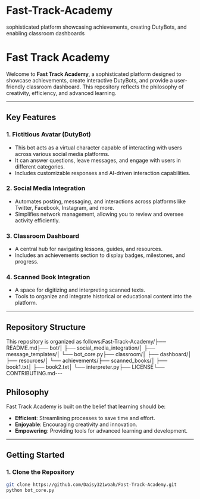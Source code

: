 # Fast-Track-Academy
 sophisticated platform showcasing achievements, creating DutyBots, and enabling classroom dashboards
 # Fast Track Academy

Welcome to **Fast Track Academy**, a sophisticated platform designed to showcase achievements, create interactive DutyBots, and provide a user-friendly classroom dashboard. This repository reflects the philosophy of creativity, efficiency, and advanced learning.

---

## Key Features

### 1. Fictitious Avatar (DutyBot)
- This bot acts as a virtual character capable of interacting with users across various social media platforms.
- It can answer questions, leave messages, and engage with users in different categories.
- Includes customizable responses and AI-driven interaction capabilities.

### 2. Social Media Integration
- Automates posting, messaging, and interactions across platforms like Twitter, Facebook, Instagram, and more.
- Simplifies network management, allowing you to review and oversee activity efficiently.

### 3. Classroom Dashboard
- A central hub for navigating lessons, guides, and resources.
- Includes an achievements section to display badges, milestones, and progress.

### 4. Scanned Book Integration
- A space for digitizing and interpreting scanned texts.
- Tools to organize and integrate historical or educational content into the platform.

---

## Repository Structure

This repository is organized as follows:Fast-Track-Academy/├── README.md├── bot/│   ├── social_media_integration/│   ├── message_templates/│   └── bot_core.py├── classroom/│   ├── dashboard/│   ├── resources/│   └── achievements/├── scanned_books/│   ├── book1.txt│   ├── book2.txt│   └── interpreter.py├── LICENSE└── CONTRIBUTING.md---

## Philosophy

Fast Track Academy is built on the belief that learning should be:
- **Efficient**: Streamlining processes to save time and effort.
- **Enjoyable**: Encouraging creativity and innovation.
- **Empowering**: Providing tools for advanced learning and development.

---

## Getting Started

### 1. Clone the Repository
```bash
git clone https://github.com/Daisy321woah/Fast-Track-Academy.git
python bot_core.py
